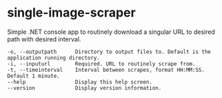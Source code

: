 # single-image-scraper
Simple .NET console app to routinely download a singular URL to desired path with desired interval.

```
-o, --outputpath      Directory to output files to. Default is the application running directory.
-i, --inputurl        Required. URL to routinely scrape from.
-t, --timeinterval    Interval between scrapes, format HH:MM:SS. Default 1 minute.
--help                Display this help screen.
--version             Display version information.
```